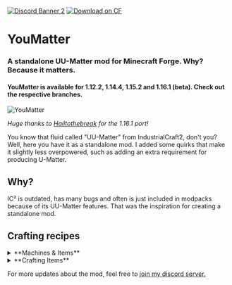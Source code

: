 [![Discord Banner 2](https://discordapp.com/api/guilds/564185633984348170/widget.png?style=banner2)](https://discord.gg/53FQpTQ)
[![Download on CF](http://cf.way2muchnoise.eu/title/361476_Get_on%20CF.svg?badge_style=for_the_badge)](https://www.curseforge.com/minecraft/mc-mods/youmatter) 

# YouMatter
### A standalone UU-Matter mod for Minecraft Forge. Why? Because it matters.
#### YouMatter is available for 1.12.2, 1.14.4, 1.15.2 and 1.16.1 (beta). Check out the respective branches.
![YouMatter](https://i.imgur.com/nNAFIs0.png)

*Huge thanks to [Hailtothebreak](https://github.com/Hailtothebreak) for the 1.16.1 port!*

You know that fluid called "UU-Matter" from IndustrialCraft2, don't you? Well, here you have it as a standalone mod.
I added some quirks that make it slightly less overpowered, such as adding an extra requirement for producing U-Matter.
## Why?
IC² is outdated, has many bugs and often is just included in modpacks because of its UU-Matter features. That was the inspiration for creating a standalone mod.

## Crafting recipes
<details>
  <summary>**Machines & Items**</summary>
  
  ### U-Matter Creator
  ![s](https://i.imgur.com/AZ0rLh2.png)
  <br>
  
  ### Scanner
  ![s](https://i.imgur.com/8QLuxx3.png)
  <br>

  ### Replicator
  ![s](https://i.imgur.com/hngmexV.png)
    <br>

  ### Encoder
  ![s](https://i.imgur.com/GJxXkAM.png)
    <br>

  ### Thumb drive
  ![s](https://i.imgur.com/qzjJZ5n.png)
    <br>

</details>
<details>
  <summary>**Crafting Items**</summary>
  
  ### Machine Casing
  ![s](https://i.imgur.com/dr5bDIB.png)
  
  <br>
  
  ### Transistor
  ![s](https://i.imgur.com/sKKNGQ5.png)
  
  <br>
  
  ### Transistor (Raw)
  ![s](https://i.imgur.com/L50E9iY.png)
  
  <br>
  
  ### Compute Module
  ![s](https://i.imgur.com/1tM0aRY.png)
    <br>
  **Note:** You can use any wooden slabs in this recipe.
  
</details>

For more updates about the mod, feel free to [join my discord server.](https://discordapp.com/invite/53FQpTQ)
